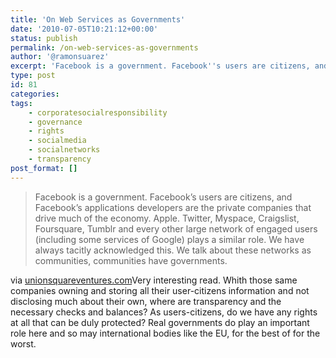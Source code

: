 ```yaml
---
title: 'On Web Services as Governments'
date: '2010-07-05T10:21:12+00:00'
status: publish
permalink: /on-web-services-as-governments
author: '@ramonsuarez'
excerpt: 'Facebook is a government. Facebook''s users are citizens, and Facebook''s applications developers are the private companies that drive much of the economy. Apple. Twitter, Myspace, Craigslist, Foursquare, Tumblr and every other large network of enga...'
type: post
id: 81
categories:
tags:
    - corporatesocialresponsibility
    - governance
    - rights
    - socialmedia
    - socialnetworks
    - transparency
post_format: []
---
```

> Facebook is a government. Facebook’s users are citizens, and Facebook’s applications developers are the private companies that drive much of the economy. Apple. Twitter, Myspace, Craigslist, Foursquare, Tumblr and every other large network of engaged users (including some services of Google) plays a similar role. We have always tacitly acknowledged this. We talk about these networks as communities, communities have governments.

via [unionsquareventures.com](http://www.unionsquareventures.com/2010/06/web-services-as-governments.php)</div>Very interesting read. Whith those same companies owning and storing all their user-citizens information and not disclosing much about their own, where are transparency and the necessary checks and balances? As users-citizens, do we have any rights at all that can be duly protected? Real governments do play an important role here and so may international bodies like the EU, for the best of for the worst.

</div>